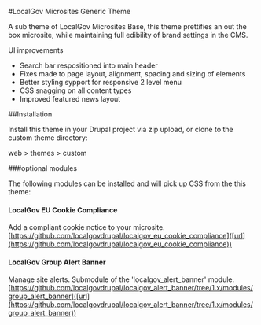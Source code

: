 #LocalGov Microsites Generic Theme

A sub theme of LocalGov Microsites Base, this theme prettifies an out the box microsite, while maintaining full edibility of brand settings in the CMS.

UI improvements
- Search bar respositioned into main header
- Fixes made to page layout, alignment, spacing and sizing of elements
- Better styling sypport for responsive 2 level menu
- CSS snagging on all content types
- Improved featured news layout 

##Installation

Install this theme in your Drupal project via zip upload, or clone to the custom theme directory:

web > themes > custom 

###optional modules

The following modules can be installed and will pick up CSS from the this theme:

#### LocalGov EU Cookie Compliance
Add a compliant cookie notice to your microsite.
[https://github.com/localgovdrupal/localgov_eu_cookie_compliance]([url](https://github.com/localgovdrupal/localgov_eu_cookie_compliance))

#### LocalGov Group Alert Banner
Manage site alerts. Submodule of the 'localgov_alert_banner' module.
[https://github.com/localgovdrupal/localgov_alert_banner/tree/1.x/modules/group_alert_banner]([url](https://github.com/localgovdrupal/localgov_alert_banner/tree/1.x/modules/group_alert_banner))

